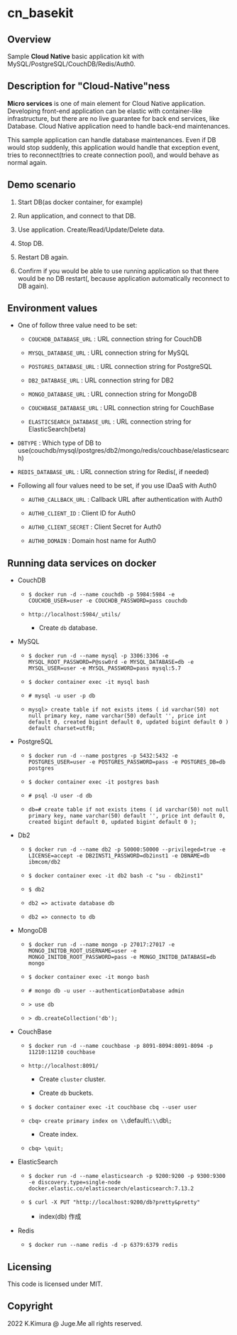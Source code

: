 # cn_basekit

## Overview

Sample **Cloud Native** basic application kit with MySQL/PostgreSQL/CouchDB/Redis/Auth0.


## Description for "Cloud-Native"ness

**Micro services** is one of main element for Cloud Native application. Developing front-end application can be elastic with container-like infrastructure, but there are no live guarantee for back end services, like Database. Cloud Native application need to handle back-end maintenances.

This sample application can handle database maintenances. Even if DB would stop suddenly, this application would handle that exception event, tries to reconnect(tries to create connection pool), and would behave as normal again.


## Demo scenario

1. Start DB(as docker container, for example)

2. Run application, and connect to that DB.

3. Use application. Create/Read/Update/Delete data.

4. Stop DB.

5. Restart DB again.

6. Confirm if you would be able to use running application so that there would be no DB restart(, because application automatically reconnect to DB again).


## Environment values

- One of follow three value need to be set:

  - `COUCHDB_DATABASE_URL` : URL connection string for CouchDB

  - `MYSQL_DATABASE_URL` : URL connection string for MySQL

  - `POSTGRES_DATABASE_URL` : URL connection string for PostgreSQL

  - `DB2_DATABASE_URL` : URL connection string for DB2

  - `MONGO_DATABASE_URL` : URL connection string for MongoDB

  - `COUCHBASE_DATABASE_URL` : URL connection string for CouchBase

  - `ELASTICSEARCH_DATABASE_URL` : URL connection string for ElasticSearch(beta)

- `DBTYPE` : Which type of DB to use(couchdb/mysql/postgres/db2/mongo/redis/couchbase/elasticsearch)

- `REDIS_DATABASE_URL` : URL connection string for Redis(, if needed)

- Following all four values need to be set, if you use IDaaS with Auth0

  - `AUTH0_CALLBACK_URL` : Callback URL after authentication with Auth0

  - `AUTH0_CLIENT_ID` : Client ID for Auth0

  - `AUTH0_CLIENT_SECRET` : Client Secret for Auth0

  - `AUTH0_DOMAIN` : Domain host name for Auth0


## Running data services on docker

- CouchDB

  - `$ docker run -d --name couchdb -p 5984:5984 -e COUCHDB_USER=user -e COUCHDB_PASSWORD=pass couchdb`

  - `http://localhost:5984/_utils/`

    - Create `db` database.

- MySQL

  - `$ docker run -d --name mysql -p 3306:3306 -e MYSQL_ROOT_PASSWORD=P@ssw0rd -e MYSQL_DATABASE=db -e MYSQL_USER=user -e MYSQL_PASSWORD=pass mysql:5.7`

  - `$ docker container exec -it mysql bash`

  - `# mysql -u user -p db`

  - `mysql> create table if not exists items ( id varchar(50) not null primary key, name varchar(50) default '', price int default 0, created bigint default 0, updated bigint default 0 ) default charset=utf8;`

- PostgreSQL

  - `$ docker run -d --name postgres -p 5432:5432 -e POSTGRES_USER=user -e POSTGRES_PASSWORD=pass -e POSTGRES_DB=db postgres`

  - `$ docker container exec -it postgres bash`

  - `# psql -U user -d db`

  - `db=# create table if not exists items ( id varchar(50) not null primary key, name varchar(50) default '', price int default 0, created bigint default 0, updated bigint default 0 );`

- Db2

  - `$ docker run -d --name db2 -p 50000:50000 --privileged=true -e LICENSE=accept -e DB2INST1_PASSWORD=db2inst1 -e DBNAME=db ibmcom/db2`

  - `$ docker container exec -it db2 bash -c "su - db2inst1"`

  - `$ db2`

  - `db2 => activate database db`

  - `db2 => connecto to db`

- MongoDB

  - `$ docker run -d --name mongo -p 27017:27017 -e MONGO_INITDB_ROOT_USERNAME=user -e MONGO_INITDB_ROOT_PASSWORD=pass -e MONGO_INITDB_DATABASE=db mongo`

  - `$ docker container exec -it mongo bash`

  - `# mongo db -u user --authenticationDatabase admin`

  - `> use db`

  - `> db.createCollection('db');`

- CouchBase

  - `$ docker run -d --name couchbase -p 8091-8094:8091-8094 -p 11210:11210 couchbase`

  - `http://localhost:8091/`

    - Create `cluster` cluster.

    - Create `db` buckets.

  - `$ docker container exec -it couchbase cbq --user user`

  - `cbq> create primary index on \\`default\\`:\\`db\\`;`

    - Create index.

  - `cbq> \quit;`

- ElasticSearch

  - `$ docker run -d --name elasticsearch -p 9200:9200 -p 9300:9300 -e discovery.type=single-node docker.elastic.co/elasticsearch/elasticsearch:7.13.2`

  - `$ curl -X PUT "http://localhost:9200/db?pretty&pretty"`

    - index(db) 作成


- Redis

  - `$ docker run --name redis -d -p 6379:6379 redis`

## Licensing

This code is licensed under MIT.


## Copyright

2022 K.Kimura @ Juge.Me all rights reserved.

